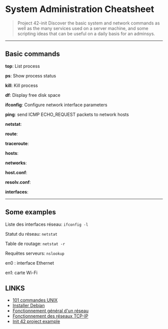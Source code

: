 # System Administration Cheatsheet

> Project 42-init
Discover the basic system and network commands as well as the many services used on a server machine, and some scripting ideas that can be useful on a daily basis for an adminsys.

___
## Basic commands
**top**: List process

**ps**: Show process status

**kill**: Kill process

**df**: Display free disk space

**ifconfig**: Configure network interface parameters

**ping**: send ICMP ECHO_REQUEST packets to network hosts

**netstat**:

**route**:

**traceroute**:

**hosts**:

**networks**:

**host.conf**:

**resolv.conf**:

**interfaces**:

___
## Some examples
Liste des interfaces réseau: `ifconfig -l`

Statut du réseau: `netstat`

Table de routage: `netstat -r`

Requêtes serveurs: `nslookup`

en0 : interface Ethernet

en1: carte Wi-Fi

## LINKS
- [101 commandes UNIX](https://buzut.net/101-commandes-indispensables-sous-linux/)
- [Installer Debian](https://cdiese.fr/installation-de-debian-sur-une-machine-virtuelle-virtualbox/)
- [Fonctionnement général d'un réseau](https://openclassrooms.com/fr/courses/1561696-les-reseaux-de-zero/1561759-les-reseaux-presentation-generale)
- [Fonctionnement des réseaux TCP-IP](https://openclassrooms.com/fr/courses/857447-apprenez-le-fonctionnement-des-reseaux-tcp-ip/855562-rendre-mes-applications-joignables-sur-le-reseau)
- [Init 42 project example](https://github.com/acuD1/init)

